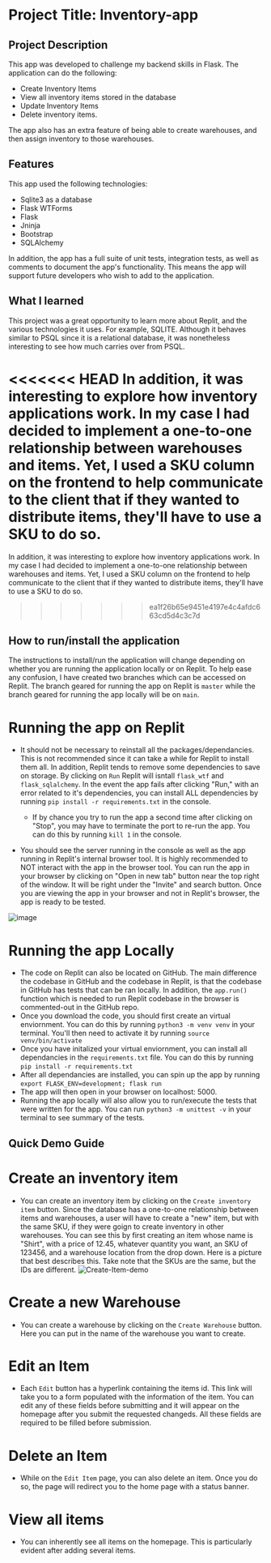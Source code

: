 # Project Title: Inventory-app

## Project Description

This app was developed to challenge my backend skills in Flask. The application can do the following:

- Create Inventory Items
- View all inventory items stored in the database
- Update Inventory Items
- Delete inventory items.

The app also has an extra feature of being able to create warehouses, and then assign inventory to those warehouses.

## Features

This app used the following technologies:

- Sqlite3 as a database
- Flask WTForms
- Flask
- Jninja
- Bootstrap
- SQLAlchemy

In addition, the app has a full suite of unit tests, integration tests, as well as comments to document the app's functionality. This means the app will support future developers who wish to add to the application.

## What I learned

This project was a great opportunity to learn more about Replit, and the various technologies it uses. For example, SQLITE. Although it behaves similar to PSQL since
it is a relational database, it was nonetheless interesting to see how much carries over from PSQL.

<<<<<<< HEAD
In addition, it was interesting to explore how inventory applications work. In my case I had decided to implement a one-to-one relationship between warehouses and items. Yet, I used a SKU column on the frontend to help communicate to the client that if they wanted to distribute items, they'll have to use a SKU to do so.
=======
In addition, it was interesting to explore how inventory applications work. In my case I had decided to implement a one-to-one relationship between warehouses and items. Yet, I used a SKU column on the frontend to help communicate to the client that if they wanted to distribute items, they'll have to use a SKU to do so.

> > > > > > > ea1f26b65e9451e4197e4c4afdc663cd5d4c3c7d

## How to run/install the application

The instructions to install/run the application will change depending on whether you are running the application locally or on Replit. To help ease any confusion, I have created two branches which can be accessed on Replit. The branch geared for running the app on Replit is `master` while the branch geared for running the app locally will be on `main`.

# Running the app on Replit

- It should not be necessary to reinstall all the packages/dependancies. This is not recommended since it can take a while for Replit to install them all. In addition, Replit tends to remove some dependencies to save on storage. By clicking on `Run` Replit will isntall `flask_wtf` and `flask_sqlalchemy`. In the event the app fails after clicking "Run," with an error related to it's dependencies, you can install ALL dependencies by running `pip install -r requirements.txt` in the console.

  - If by chance you try to run the app a second time after clicking on "Stop", you may have to terminate the port to re-run the app. You can do this by running `kill 1` in the console.

- You should see the server running in the console as well as the app running in Replit's internal browser tool. It is highly recommended to NOT interact with the app in the browser tool. You can run the app in your browser by clicking on "Open in new tab" button near the top right of the window. It will be right under the "Invite" and search button. Once you are viewing the app in your browser and not in Replit's browser, the app is ready to be tested.

![image](https://user-images.githubusercontent.com/76107997/169199250-cd473fc2-dead-47ed-938c-3586aae4e722.png)

# Running the app Locally

- The code on Replit can also be located on GitHub. The main difference the codebase in GitHub and the codebase in Replit, is that the codebase in GitHub has tests that can be ran locally. In addition, the `app.run()` function which is needed to run Replit codebase in the browser is commented-out in the GitHub repo.
- Once you download the code, you should first create an virtual enviornment. You can do this by running `python3 -m venv venv` in your terminal. You'll then need to activate it by running `source venv/bin/activate`
- Once you have initalized your virtual enviornment, you can install all dependancies in the `requirements.txt` file. You can do this by running `pip install -r requirements.txt`
- After all dependancies are installed, you can spin up the app by running `export FLASK_ENV=development; flask run`
- The app will then open in your browser on localhost: 5000.
- Running the app locally will also allow you to run/execute the tests that were written for the app. You can run `python3 -m unittest -v` in your terminal to see summary of the tests.

## Quick Demo Guide

# Create an inventory item

- You can create an inventory item by clicking on the `Create inventory item` button. Since the database has a one-to-one relationship between items and warehouses, a user will have to create a "new" item, but with the same SKU, if they were goign to create inventory in other warehouses. You can see this by first creating an item whose name is "Shirt", with a price of 12.45, whatever quantity you want, an SKU of 123456, and a warehouse location from the drop down. Here is a picture that best describes this. Take note that the SKUs are the same, but the IDs are different.
  ![Create-Item-demo](https://user-images.githubusercontent.com/76107997/169196892-07f00500-fa7b-492b-a4c1-b2b2a2b59f60.png)

# Create a new Warehouse

- You can create a warehouse by clicking on the `Create Warehouse` button. Here you can put in the name of the warehouse you want to create.

# Edit an Item

- Each `Edit` button has a hyperlink containing the items id. This link will take you to a form populated with the information of the item. You can edit any of these fields before submitting and it will appear on the homepage after you submit the requested changeds. All these fields are required to be filled before submission.

# Delete an Item

- While on the `Edit Item` page, you can also delete an item. Once you do so, the page will redirect you to the home page with a status banner.

# View all items

- You can inherently see all items on the homepage. This is particularly evident after adding several items.

